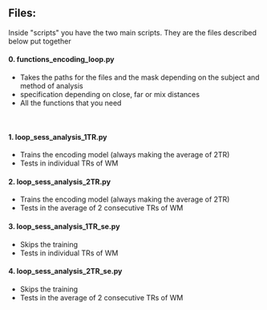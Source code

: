 ## Files:


Inside "scripts" you have the two main scripts. They are the files described below put together 

#### 0. functions_encoding_loop.py

+ Takes the paths for the files and the mask depending on the subject and method of analysis
+ specification depending on close, far or mix distances
+ All the functions that you need

<br/>


#### 1. loop_sess_analysis_1TR.py
+ Trains the encoding model (always making the average of 2TR) 
+ Tests in individual TRs of WM 


#### 2. loop_sess_analysis_2TR.py
+ Trains the encoding model (always making the average of 2TR) 
+ Tests in the average of 2 consecutive TRs of WM 


#### 3. loop_sess_analysis_1TR_se.py
+ Skips the training 
+ Tests in individual TRs of WM 


#### 4. loop_sess_analysis_2TR_se.py
+ Skips the training 
+ Tests in the average of 2 consecutive TRs of WM 
